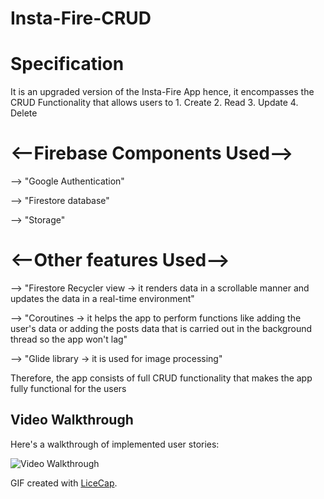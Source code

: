 # Insta-Fire-CRUD

# Specification  

It is an upgraded version of the Insta-Fire App hence, it encompasses the CRUD Functionality that allows users to 1. Create 2. Read 3. Update 4. Delete

# <--Firebase Components Used-->

 --> "Google Authentication"
 
 --> "Firestore database"
 
 --> "Storage"

# <--Other features Used-->

 --> "Firestore Recycler view -> it renders data in a scrollable manner and updates the data in a real-time environment"
 
 --> "Coroutines -> it helps the app to perform functions like adding the user's data or adding the posts data that is carried out in the background thread so the app          won't lag"
 
 --> "Glide library -> it is used for image processing"


Therefore, the app consists of full CRUD functionality that makes the app fully functional for the users



## Video Walkthrough

Here's a walkthrough of implemented user stories:

<img src='https://media.giphy.com/media/r46td3copEWqy84kqF/giphy.gif' title='Video Walkthrough' width='' alt='Video Walkthrough' />

GIF created with [LiceCap](http://www.cockos.com/licecap/).
